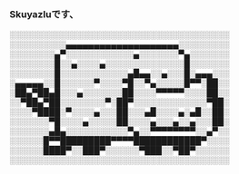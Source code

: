### Skuyazluです、

░░░░░░░░░░░░░░░░░░░░░░░░░░░░░░░░░░░░░░░  
░░░░░░░░░░▄▄▄▄▄▄▄▄▄▄▄▄▄▄▄▄▄▄▄▄░░░░░░░░░  
░░░░░░░░▄▀░░░░░░░░░░░░▄░░░░░░░▀▄░░░░░░░  
░░░░░░░░█░░▄░░░░▄░░░░░░░░░░░░░░█░░░░░░░  
░░░░░░░░█░░░░░░░░░░░░▄█▄▄░░▄░░░█░▄▄▄░░░  
░▄▄▄▄▄░░█░░░░░░▀░░░░▀█░░▀▄░░░░░█▀▀░██░░  
░██▄▀██▄█░░░▄░░░░░░░██░░░░▀▀▀▀▀░░░░██░░  
░░▀██▄▀██░░░░░░░░▀░██▀░░░░░░░░░░░░░▀██░  
░░░░▀████░▀░░░░▄░░░██░░░▄█░░░░▄░▄█░░██░  
░░░░░░░▀█░░░░▄░░░░░██░░░░▄░░░▄░░▄░░░██░  
░░░░░░░▄█▄░░░░░░░░░░░▀▄░░▀▀▀▀▀▀▀▀░░▄▀░░  
░░░░░░█▀▀█████████▀▀▀▀████████████▀░░░░  
░░░░░░████▀░░███▀░░░░░░▀███░░▀██▀░░░░░░  
░░░░░░░░░░░░░░░░░░░░░░░░░░░░░░░░░░░░░░░  
